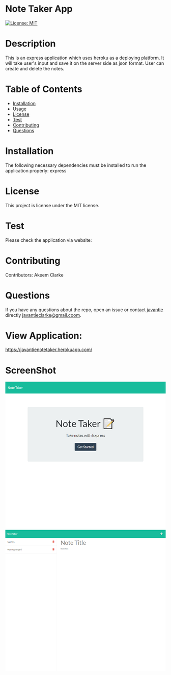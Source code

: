 # Note Taker App
[![License: MIT](https://img.shields.io/badge/License-MIT-yellow.svg)](https://opensource.org/licenses/MIT)
# Description
This is an express application which uses heroku as a deploying platform. It will take user's input and save it on the server side as json format. User can create and delete the notes.
# Table of Contents 
* [Installation](#installation)
* [Usage](#usage)
* [License](#license)
* [Test](#test)
* [Contributing](#contributing)
* [Questions](#questions)
# Installation
The following necessary dependencies must be installed to run the application properly: express
# License
  This project is license under the  MIT license.
# Test
Please check the application via website: 
# Contributing
​Contributors: Akeem Clarke
# Questions
If you have any questions about the repo, open an issue or contact [javantie](https://github.com/javantie) directly [javantieclarke@gmail.coom](mailto:javantieclarke@gmail.coom).

# View Application:
https://javantienotetaker.herokuapp.com/ 

# ScreenShot 
![App Image](https://github.com/javantie/Note-Taker-App/blob/main/public/assets/images/screenshot.PNG)
![App Image](https://github.com/javantie/Note-Taker-App/blob/main/public/assets/images/screenshot2.PNG)
